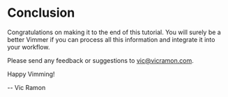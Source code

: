 # Conclusion

Congratulations on making it to the end of this tutorial. You will surely
be a better Vimmer if you can process all this information and integrate it
into your workflow.

Please send any feedback or suggestions to vic@vicramon.com.

Happy Vimming!

-- Vic Ramon
